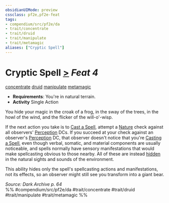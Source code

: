 ```yaml
---
obsidianUIMode: preview
cssclass: pf2e,pf2e-feat
tags:
- compendium/src/pf2e/da
- trait/concentrate
- trait/druid
- trait/manipulate
- trait/metamagic
aliases: ["Cryptic Spell"]
---
```

# Cryptic Spell  [>](rules/core-rulebook/chapter-9-playing-the-game.md#Actions "Single Action") *Feat 4*  
[concentrate](rules/traits/concentrate.md)  [druid](rules/traits/druid.md)  [manipulate](rules/traits/manipulate.md)  [metamagic](rules/traits/metamagic.md)  

- **Requirements**: You're in natural terrain.
- **Activity** Single Action

You hide your magic in the croak of a frog, in the sway of the trees, in the howl of the wind, and the flicker of the will-o'-wisp.

If the next action you take is to [Cast a Spell](rules/actions/cast-a-spell.md), attempt a [Nature](compendium/skills.md#Nature) check against all observers' [Perception](compendium/skills.md#Perception) DCs. If you succeed at your check against an observer's [Perception](compendium/skills.md#Perception) DC, that observer doesn't notice that you're [Casting a Spell](rules/actions/cast-a-spell.md), even though verbal, somatic, and material components are usually noticeable, and spells normally have sensory manifestations that would make spellcasting obvious to those nearby. All of these are instead [hidden](rules/conditions.md#Hidden) in the natural sights and sounds of the environment.

This ability hides only the spell's spellcasting actions and manifestations, not its effects, so an observer might still see you transform into a giant bear.

*Source: Dark Archive p. 64*  
%% #compendium/src/pf2e/da #trait/concentrate #trait/druid #trait/manipulate #trait/metamagic %%